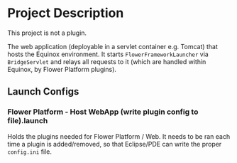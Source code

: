 # Project Description

This project is not a plugin.

The web application (deployable in a servlet container e.g. Tomcat) that hosts the Equinox environment. 
It starts ``FlowerFrameworkLauncher`` via ``BridgeServlet`` and relays all requests to it (which are handled within Equinox, by Flower Platform plugins).

## Launch Configs

### Flower Platform - Host WebApp (write plugin config to file).launch

Holds the plugins needed for Flower Platform / Web. It needs to be ran each time a plugin is added/removed, so that Eclipse/PDE can write the proper ``config.ini`` file. 